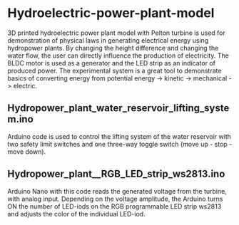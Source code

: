 # Hydroelectric-power-plant-model
3D printed hydroelectric power plant model with Pelton turbine is used for demonstration of physical laws in generating electrical energy using hydropower plants. By changing the height difference and changing the water flow, the user can directly influence the production of electricity. The BLDC motor is used as a generator and the LED strip as an indicator of produced power. The experimental system is a great tool to demonstrate basics of converting energy from potential energy -> kinetic -> mechanical -> electric.

Hydropower_plant_water_reservoir_lifting_system.ino
-
Arduino code is used to control the lifting system of the water reservoir with two safety limit switches and one three-way toggle switch (move up - stop - move down).

Hydropower_plant__RGB_LED_strip_ws2813.ino
-
Arduino Nano with this code reads the generated voltage from the turbine, with analog input. Depending on the voltage amplitude, the Arduino turns ON the number of LED-iods on the RGB programmable LED strip ws2813 and adjusts the color of the individual LED-iod.
